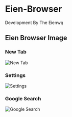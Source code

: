 # Eien-Browser

Development By The Eienwq

## Eien Browser Image
### New Tab
![New Tab](https://user-images.githubusercontent.com/56482606/130526996-f60946f4-cec6-4636-89ee-6812f333e283.png)

### Settings
![Settings](https://user-images.githubusercontent.com/56482606/130527086-1f6c04b0-61e8-4926-a11f-a4fc2c8d45d7.png)

### Google Search
![Google Search](https://user-images.githubusercontent.com/56482606/130527252-16df582f-5424-482e-9911-4d8aa28df13d.png)
